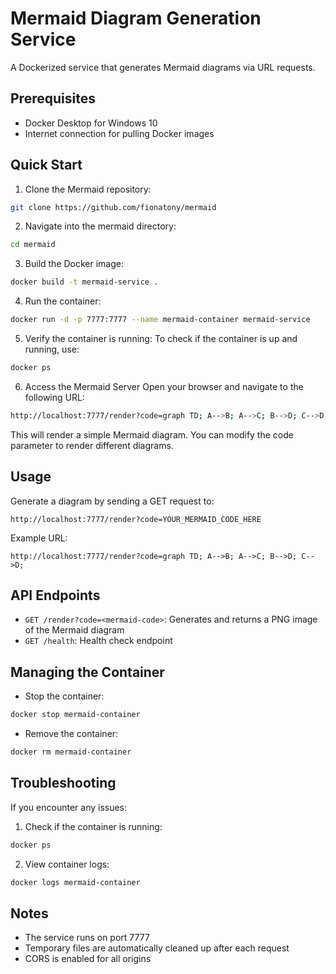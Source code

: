 # Mermaid Diagram Generation Service

A Dockerized service that generates Mermaid diagrams via URL requests.

## Prerequisites

- Docker Desktop for Windows 10
- Internet connection for pulling Docker images

## Quick Start

1. Clone the Mermaid repository:

```bash
git clone https://github.com/fionatony/mermaid
```
2.  Navigate into the mermaid directory:
```bash
cd mermaid
```

3. Build the Docker image:
```bash
docker build -t mermaid-service .
```

4. Run the container:
```bash
docker run -d -p 7777:7777 --name mermaid-container mermaid-service
```

5. Verify the container is running: To check if the container is up and running, use:
```bash
docker ps
```
6. Access the Mermaid Server
Open your browser and navigate to the following URL:
```bash
http://localhost:7777/render?code=graph TD; A-->B; A-->C; B-->D; C-->D;
```
This will render a simple Mermaid diagram. You can modify the code parameter to render different diagrams.

## Usage

Generate a diagram by sending a GET request to:
```
http://localhost:7777/render?code=YOUR_MERMAID_CODE_HERE
```

Example URL:
```
http://localhost:7777/render?code=graph TD; A-->B; A-->C; B-->D; C-->D;
```

## API Endpoints

- `GET /render?code=<mermaid-code>`: Generates and returns a PNG image of the Mermaid diagram
- `GET /health`: Health check endpoint

## Managing the Container

- Stop the container:
```bash
docker stop mermaid-container
```

- Remove the container:
```bash
docker rm mermaid-container
```

## Troubleshooting

If you encounter any issues:

1. Check if the container is running:
```bash
docker ps
```

2. View container logs:
```bash
docker logs mermaid-container
```

## Notes

- The service runs on port 7777
- Temporary files are automatically cleaned up after each request
- CORS is enabled for all origins 